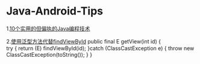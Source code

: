 # Java-Android-Tips

1.[10个实用的但偏执的Java编程技术](http://www.codeceo.com/article/10-useful-paranoid-java-coding.html)

2.[使用泛型方法代替findViewById](http://blog.chengyunfeng.com/?p=541)
  public final <E extends View> E getView(int id) {   
        try {
            return (E) findViewById(id);
        }catch (ClassCastException e) {
            throw new ClassCastException(toString());
        }
  }
 
